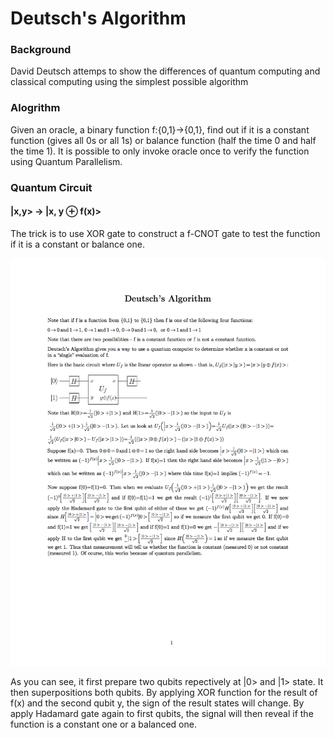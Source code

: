 # Deutsch's Algorithm

### Background
David Deutsch attemps to show the differences of quantum computing and classical computing using the simplest possible algorithm

### Alogrithm
Given an oracle, a binary function f:{0,1}->{0,1}, find out if it is a constant function (gives all 0s or all 1s) or balance function (half the time 0 and half the time 1). It is possible to only invoke oracle once to verify the function using Quantum Parallelism.

### Quantum Circuit

#### |x,y> -> |x, y ⊕ f(x)>
The trick is to use XOR gate to construct a f-CNOT gate to test the function if it is a constant or balance one.

![alt text](resources/Deutsch.png)

As you can see, it first prepare two qubits repectively at |0> and |1> state. It then superpositions both qubits. By applying XOR function for the result of f(x) and the second qubit y, the sign of the result states will change. By apply Hadamard gate again to first qubits, the signal will then reveal if the function is a constant one or a balanced one. 
